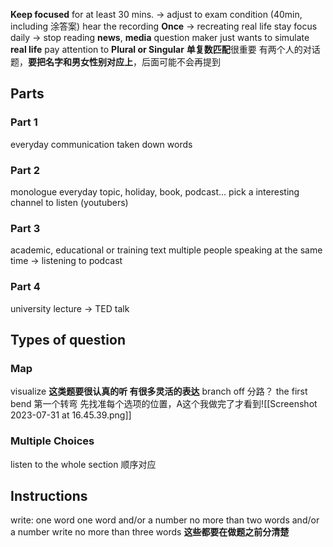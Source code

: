 **Keep focused** for at least 30 mins. -> adjust to exam condition (40min, including 涂答案)
hear the recording **Once** -> recreating real life
stay focus daily -> stop reading **news**, **media**
question maker just wants to simulate **real life**
pay attention to **Plural or Singular**   **单复数匹配**很重要
有两个人的对话题，**要把名字和男女性别对应上**，后面可能不会再提到
## Parts
### Part 1
everyday communication
taken down words
### Part 2
monologue
everyday topic, holiday, book, podcast...
pick a interesting channel to listen (youtubers)
### Part 3
academic, educational or training text
multiple people speaking at the same time
-> listening to podcast
### Part 4
university lecture -> TED talk
## Types of question
### Map
visualize
**这类题要很认真的听 有很多灵活的表达**
branch off 分路？
the first bend 第一个转弯
先找准每个选项的位置，A这个我做完了才看到![[Screenshot 2023-07-31 at 16.45.39.png]]


### Multiple Choices
listen to the whole section
顺序对应

## Instructions
write:
one word
one word and/or a number
no more than two words and/or a number
write no more than three words
**这些都要在做题之前分清楚**






